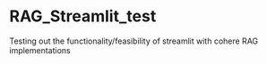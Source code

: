 # RAG_Streamlit_test
Testing out the functionality/feasibility of streamlit with cohere RAG implementations 

